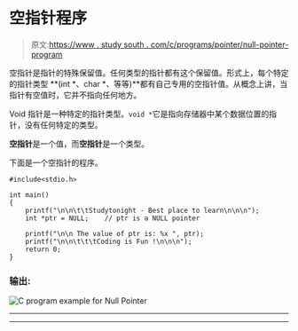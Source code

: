 # 空指针程序

> 原文:[https://www . study south . com/c/programs/pointer/null-pointer-program](https://www.studytonight.com/c/programs/pointer/null-pointer-program)

空指针是指针的特殊保留值。任何类型的指针都有这个保留值。形式上，每个特定的指针类型 **(int *、char *、等等)**都有自己专用的空指针值。从概念上讲，当指针有空值时，它并不指向任何地方。

Void 指针是一种特定的指针类型。`void *`它是指向存储器中某个数据位置的指针，没有任何特定的类型。

**空指针**是一个值，而**空指针**是一个类型。

下面是一个空指针的程序。

```
#include<stdio.h>

int main()
{
    printf("\n\n\t\tStudytonight - Best place to learn\n\n\n");
    int *ptr = NULL;    // ptr is a NULL pointer

    printf("\n\n The value of ptr is: %x ", ptr);
    printf("\n\n\t\t\tCoding is Fun !\n\n\n");
    return 0;
}
```

### 输出:

![C program example for Null Pointer](../Images/9475cccad6ce724375e6c94f4f2f5a14.png)

* * *

* * *